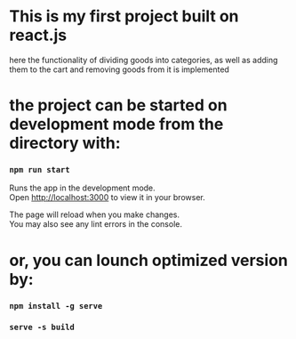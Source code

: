 # This is my first project built on react.js

here the functionality of dividing goods into categories, as well as adding them to the cart and removing goods from it is implemented

# the project can be started on development mode from the directory with:
### `npm run start`

Runs the app in the development mode.\
Open [http://localhost:3000](http://localhost:3000) to view it in your browser.

The page will reload when you make changes.\
You may also see any lint errors in the console.

# or, you can lounch optimized version by:

### `npm install -g serve`
### `serve -s build`
